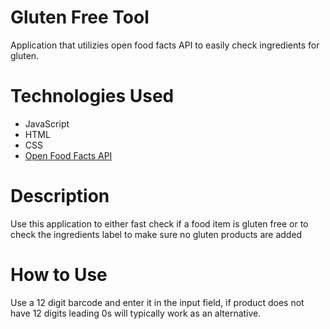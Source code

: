 # Gluten Free Tool
 Application that utilizies open food facts API to easily check ingredients for gluten.

# Technologies Used
* JavaScript
* HTML
* CSS
* [Open Food Facts API](https://world.openfoodfacts.org/data)

# Description
Use this application to either fast check if a food item is gluten free or to check the ingredients label to make sure no gluten products are added

# How to Use
Use a 12 digit barcode and enter it in the input field, if product does not have 12 digits leading 0s will typically work as an alternative.


